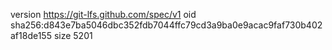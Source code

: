 version https://git-lfs.github.com/spec/v1
oid sha256:d843e7ba5046dbc352fdb7044ffc79cd3a9ba0e9acac9faf730b402af18de155
size 5201
